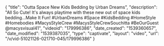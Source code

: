 {
    "title": "Outta Space New Kids Bedding by Urban Dreams",
    "description": "All So Cute!  It's always playtime with these new out of space kids bedding...Make It Fun!  #UrbanDreams #Space #KidsBedding #HomeStyle #Homebodies #MacysStyleCrew #MacysStyleCrewSouchitta #BeOurGuest @macysvisual41",
    "videoid": "179996386",
    "date_created": "1539360657",
    "date_modified": "1539387035",
    "type": "captivate",
    "layout": "video",
    "url": "\/v\/vid-51021126-021710-045\/179996386"
}